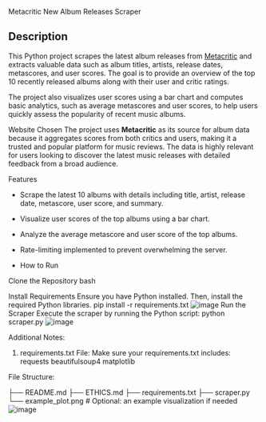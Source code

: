 Metacritic New Album Releases Scraper

## Description
This Python project scrapes the latest album releases from [Metacritic](https://www.metacritic.com/browse/albums/release-date/available/metascore) and extracts valuable data such as album titles, artists, release dates, metascores, and user scores. The goal is to provide an overview of the top 10 recently released albums along with their user and critic ratings. 

The project also visualizes user scores using a bar chart and computes basic analytics, such as average metascores and user scores, to help users quickly assess the popularity of recent music albums.

Website Chosen
The project uses **Metacritic** as its source for album data because it aggregates scores from both critics and users, making it a trusted and popular platform for music reviews. The data is highly relevant for users looking to discover the latest music releases with detailed feedback from a broad audience.

Features
- Scrape the latest 10 albums with details including title, artist, release date, metascore, user score, and summary.
- Visualize user scores of the top albums using a bar chart.
- Analyze the average metascore and user score of the top albums.
- Rate-limiting implemented to prevent overwhelming the server.

- How to Run

Clone the Repository
bash


Install Requirements
Ensure you have Python installed. Then, install the required Python libraries.
pip install -r requirements.txt
![image](https://github.com/user-attachments/assets/236a5f1f-6bd5-4b25-96e1-3326245dc528)
Run the Scraper
Execute the scraper by running the Python script:
python scraper.py
![image](https://github.com/user-attachments/assets/949eabcb-d1fa-484e-9263-64f96e4d382c)


Additional Notes:
1.	requirements.txt File: Make sure your requirements.txt includes:
requests
beautifulsoup4
matplotlib

File Structure:

├── README.md
├── ETHICS.md
├── requirements.txt
├── scraper.py
└── example_plot.png  # Optional: an example visualization if needed
![image](https://github.com/user-attachments/assets/42696dba-fbe8-43a0-a084-5ea7852e4a43)








